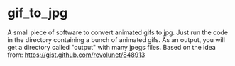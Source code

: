 # gif_to_jpg
A small piece of software to convert animated gifs to jpg.
Just run the code in the directory containing a bunch of animated gifs. As an output, you will get a directory called "output" with many jpegs files. Based on the idea from: 
https://gist.github.com/revolunet/848913
